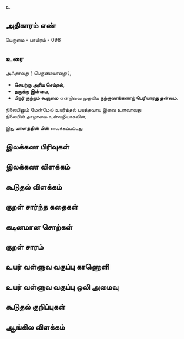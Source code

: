 உ


## அதிகாரம் எண்

பெருமை - பாயிரம் - 098 	
## உரை

அஃதாவது _( பெருமையாவது )_, 

* **செயற்கு அரிய செய்தல்**,  
* **தருக்கு இன்மை**,  
* **பிறர் குற்றம் கூறாமை** என்றிவை முதலிய **நற்குணங்களாற் பெரியாரது தன்மை**.  

நிலையினும் மேன்மேல் உயர்த்தல் பயத்தவாய இவை உளவாவது  
நிலையின் தாழாமை உள்வழியாகலின்,

இது **மானத்தின் பின்** வைக்கப்பட்டது

## இலக்கண பிரிவுகள் 


## இலக்கண விளக்கம்


## கூடுதல் விளக்கம்


## குறள் சார்ந்த கதைகள் 


## கடினமான சொற்கள்


## குறள் சாரம் 


## உயர் வள்ளுவ வகுப்பு காணொளி


## உயர் வள்ளுவ வகுப்பு ஒலி அமைவு 


## கூடுதல் குறிப்புகள்


## ஆங்கில விளக்கம்

